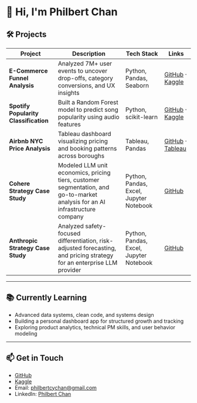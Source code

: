 # 👋 Hi, I'm Philbert Chan

## 🛠️ Projects

| Project                               | Description                                                                                                                  | Tech Stack                     | Links                                                                                                                                                           |
|---------------------------------------|------------------------------------------------------------------------------------------------------------------------------|--------------------------------|-----------------------------------------------------------------------------------------------------------------------------------------------------------------|
| **E-Commerce Funnel Analysis**        | Analyzed 7M+ user events to uncover drop-offs, category conversions, and UX insights                                          | Python, Pandas, Seaborn        | [GitHub](https://github.com/Philbertcychan/ecommerce-user-behavior-analysis) · [Kaggle](https://www.kaggle.com/code/philbertchan/e-commerce-product-funnel-analysis) |
| **Spotify Popularity Classification** | Built a Random Forest model to predict song popularity using audio features                                                  | Python, scikit-learn           | [GitHub](https://github.com/Philbertcychan/spotify-song-classification) · [Kaggle](https://www.kaggle.com/code/philbertchan/spotify-song-classification-with-random-forest) |
| **Airbnb NYC Price Analysis**         | Tableau dashboard visualizing pricing and booking patterns across boroughs                                                   | Tableau, Pandas                | [GitHub](https://github.com/Philbertcychan/airbnb-nyc-analysis) · [Tableau](https://public.tableau.com/app/profile/philbert.chan/viz/NYCAirbnbAnalysisRoomTypePricingInsights/PriceLocation) |
| **Cohere Strategy Case Study**        | Modeled LLM unit economics, pricing tiers, customer segmentation, and go-to-market analysis for an AI infrastructure company | Python, Pandas, Excel, Jupyter Notebook | [GitHub](https://github.com/Philbertcychan/case-studies/tree/main/cohere_case_study)                                                                                   |
| **Anthropic Strategy Case Study**     | Analyzed safety-focused differentiation, risk-adjusted forecasting, and pricing strategy for an enterprise LLM provider       | Python, Pandas, Excel, Jupyter Notebook | [GitHub](https://github.com/Philbertcychan/case-studies/tree/main/anthropic)                                                                                         |


---

## 📚 Currently Learning
- Advanced data systems, clean code, and systems design
- Building a personal dashboard app for structured growth and tracking
- Exploring product analytics, technical PM skills, and user behavior modeling

---
<!--
![Philbert's GitHub stats](https://github-readme-stats.vercel.app/api?username=Philbertcychan&show_icons=true&theme=default)
---
-->

## 📫 Get in Touch
- [GitHub](https://github.com/Philbertcychan)
- [Kaggle](https://www.kaggle.com/philbertchan)
- Email: [philbertcychan@gmail.com](mailto:philbertcychan@gmail.com)
- LinkedIn: [Philbert Chan](https://www.linkedin.com/in/philbert-chan)
